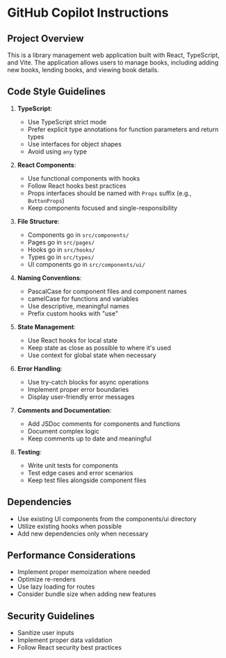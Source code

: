 # GitHub Copilot Instructions

## Project Overview
This is a library management web application built with React, TypeScript, and Vite. The application allows users to manage books, including adding new books, lending books, and viewing book details.

## Code Style Guidelines

1. **TypeScript**:
   - Use TypeScript strict mode
   - Prefer explicit type annotations for function parameters and return types
   - Use interfaces for object shapes
   - Avoid using `any` type

2. **React Components**:
   - Use functional components with hooks
   - Follow React hooks best practices
   - Props interfaces should be named with `Props` suffix (e.g., `ButtonProps`)
   - Keep components focused and single-responsibility

3. **File Structure**:
   - Components go in `src/components/`
   - Pages go in `src/pages/`
   - Hooks go in `src/hooks/`
   - Types go in `src/types/`
   - UI components go in `src/components/ui/`

4. **Naming Conventions**:
   - PascalCase for component files and component names
   - camelCase for functions and variables
   - Use descriptive, meaningful names
   - Prefix custom hooks with "use"

5. **State Management**:
   - Use React hooks for local state
   - Keep state as close as possible to where it's used
   - Use context for global state when necessary

6. **Error Handling**:
   - Use try-catch blocks for async operations
   - Implement proper error boundaries
   - Display user-friendly error messages

7. **Comments and Documentation**:
   - Add JSDoc comments for components and functions
   - Document complex logic
   - Keep comments up to date and meaningful

8. **Testing**:
   - Write unit tests for components
   - Test edge cases and error scenarios
   - Keep test files alongside component files

## Dependencies
- Use existing UI components from the components/ui directory
- Utilize existing hooks when possible
- Add new dependencies only when necessary

## Performance Considerations
- Implement proper memoization where needed
- Optimize re-renders
- Use lazy loading for routes
- Consider bundle size when adding new features

## Security Guidelines
- Sanitize user inputs
- Implement proper data validation
- Follow React security best practices
